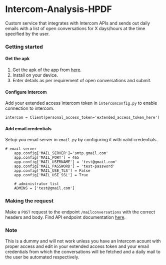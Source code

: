 # Intercom-Analysis-HPDF

Custom service that integrates with Intercom APIs and sends out daily emails with a list of open conversations for X days/hours  at the time specified by the user.

### Getting started
#### Get the apk
1. Get the apk of the app from [here](https://drive.google.com/file/d/1ziAM8hXKdhAVEJfi1pwRJo9UWIZfmpUg/view).
2. Install on your device.
3. Enter details as per requirement of open conversations and submit.

#### Configure Intercom
Add your extended access intercom token in `intercomconfig.py` to enable connection to intercom.
```
intercom = Client(personal_access_token='extended_access_token_here')
```
#### Add email credentials
Setup you email server in `email.py` by configuring it with valid credentials.
```
# email server
    app.config['MAIL_SERVER']='smtp.gmail.com'
    app.config['MAIL_PORT'] = 465
    app.config['MAIL_USERNAME'] = 'test@gmail.com'
    app.config['MAIL_PASSWORD'] = 'test-password'
    app.config['MAIL_USE_TLS'] = False
    app.config['MAIL_USE_SSL'] = True

    # administrator list
    ADMINS = ['test@gmail.com']
```

### Making the request
Make a `POST` request to the endpoint `/mailconversations` with the correct headers and body.
Find API endpoint documentation [here](https://documenter.getpostman.com/view/3487083/automate-open-conversations-email/7TT5oSF).


### Note
This is a dummy and will not work unless you have an Intercom acount with proper access and edit in your extended access token and your email credentials from which the conversations will be fetched and a daily mail to the user be automated respectively.
